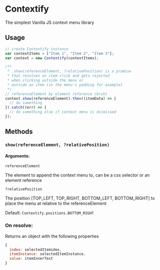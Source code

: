# Contextify
The simplest Vanilla JS context menu library

## Usage
```javascript
// create Contextify instance
var contextItems = ["Item 1", "Item 2", "Item 3"];
var context = new Contextify(contextItems);

/** 
 * .show(referenceElement, ?relativePosition) is a promise 
 * that resolves on item click and gets rejected
 * when clicking outside the menu or
 * outside an item (in the menu's padding for example)
 */
// referenceElement by element reference (bruh)
context.show(referenceElement).then((itemData) => {
  // do something
}).catch((err) => {
  // do something else if context menu is dismissed
});

```

## Methods
### ```show(referenceElement, ?relativePosition)```
#### Arguments:
```referenceElement```

The element to append the context menu to, can be a css selector or an element reference

```?relativePosition```

The position [TOP_LEFT, TOP_RIGHT, BOTTOM_LEFT, BOTTOM_RIGHT] to place the menu at relative to the referenceElement

Default: ```Contextify.positions.BOTTOM_RIGHT```
### On resolve:
Returns an object with the following properties
```javascript
{
  index: selectedItemidex,
  itemInstance: selectedItemInstance,
  value: itemInnerText
}
```
